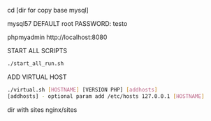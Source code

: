 cd [dir for copy base mysql]

mysql57 DEFAULT root PASSWORD: testo

phpmyadmin http://localhost:8080

START ALL SCRIPTS
```sh
./start_all_run.sh
```

ADD VIRTUAL HOST
```sh
./virtual.sh [HOSTNAME] [VERSION PHP] [addhosts]  
[addhosts] - optional param add /etc/hosts 127.0.0.1 [HOSTNAME]
```

dir with sites 
nginx/sites
